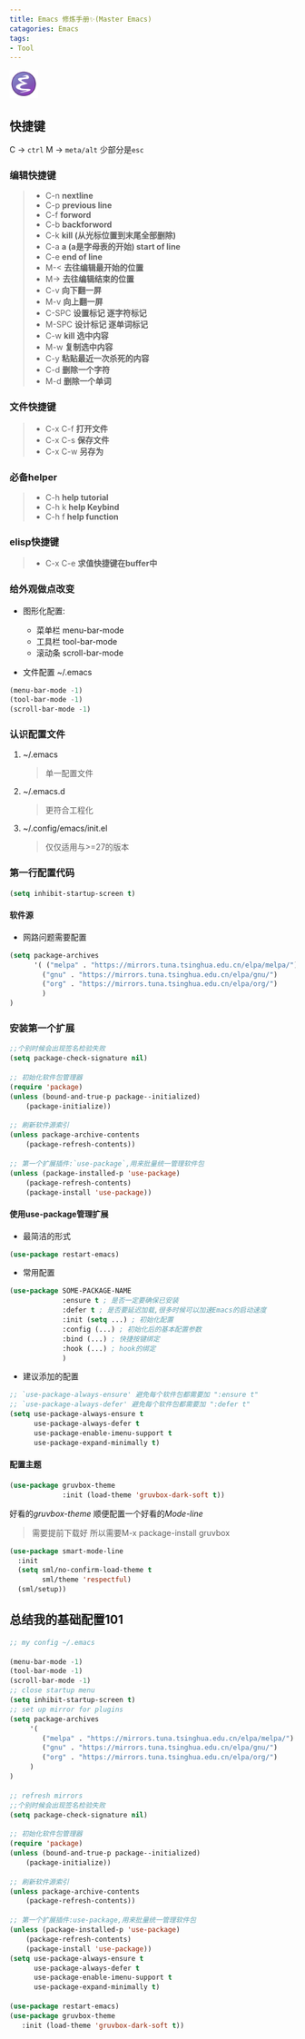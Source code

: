 ```yaml
---
title: Emacs 修炼手册✨(Master Emacs)
catagories: Emacs
tags:
- Tool
---
```


<img src="../images/emacs_icon.svg"  width="50" height="50"> 

## 快捷键

C -> `ctrl`
M -> `meta/alt` 少部分是`esc`

### 编辑快捷键
> - C-n   **nextline**
> - C-p   **previous line**
> - C-f   **forword**
> - C-b   **backforword**
> - C-k   **kill (从光标位置到末尾全部删除)**
> - C-a   **a (a是字母表的开始) start of line**
> - C-e   **end of line**
> - M-<   **去往编辑最开始的位置**
> - M->   **去往编辑结束的位置**
> - C-v   **向下翻一屏**
> - M-v   **向上翻一屏**
> - C-SPC **设置标记 逐字符标记**
> - M-SPC **设计标记 逐单词标记**
> - C-w   **kill 选中内容**
> - M-w   **复制选中内容**
> - C-y    **粘贴最近一次杀死的内容**
> - C-d    **删除一个字符**
> - M-d    **删除一个单词**

### 文件快捷键
> - C-x C-f **打开文件**
> - C-x C-s **保存文件**
> - C-x C-w **另存为**


### 必备helper

> - C-h 		  **help tutorial**
> - C-h k 	       **help Keybind**
> - C-h f 		**help function**

### elisp快捷键

> - C-x C-e            **求值快捷键在buffer中**

### 给外观做点改变

- 图形化配置:
  - 菜单栏 menu-bar-mode
  - 工具栏 tool-bar-mode
  - 滚动条 scroll-bar-mode

- 文件配置 ~/.emacs

```lisp
(menu-bar-mode -1)
(tool-bar-mode -1)
(scroll-bar-mode -1)
```

### 认识配置文件

1. ~/.emacs

    > 单一配置文件

2. ~/.emacs.d

    > 更符合工程化

3. ~/.config/emacs/init.el

    > 仅仅适用与>=27的版本

### 第一行配置代码

```lisp
(setq inhibit-startup-screen t)
```

#### 软件源

- 网路问题需要配置

```lisp
(setq package-archives
      '( ("melpa" . "https://mirrors.tuna.tsinghua.edu.cn/elpa/melpa/")
        ("gnu" . "https://mirrors.tuna.tsinghua.edu.cn/elpa/gnu/")
        ("org" . "https://mirrors.tuna.tsinghua.edu.cn/elpa/org/") 
        )
)
```

### 安装第一个扩展

```lisp
;;个别时候会出现签名检验失败
(setq package-check-signature nil) 

;; 初始化软件包管理器
(require 'package)
(unless (bound-and-true-p package--initialized)
    (package-initialize))

;; 刷新软件源索引
(unless package-archive-contents
    (package-refresh-contents))

;; 第一个扩展插件:`use-package`,用来批量统一管理软件包
(unless (package-installed-p 'use-package)
    (package-refresh-contents)
    (package-install 'use-package))

```

#### 使用use-package管理扩展

- 最简洁的形式

```lisp
(use-package restart-emacs)
```

- 常用配置

```lisp
(use-package SOME-PACKAGE-NAME
             :ensure t ; 是否一定要确保已安装
             :defer t ; 是否要延迟加载,很多时候可以加速Emacs的启动速度
             :init (setq ...) ; 初始化配置
             :config (...) ; 初始化后的基本配置参数
             :bind (...) ; 快捷按键绑定
             :hook (...) ; hook的绑定
             )
```

- 建议添加的配置

```lisp
;; `use-package-always-ensure' 避免每个软件包都需要加 ":ensure t" 
;; `use-package-always-defer' 避免每个软件包都需要加 ":defer t" 
(setq use-package-always-ensure t
      use-package-always-defer t
      use-package-enable-imenu-support t
      use-package-expand-minimally t)

```

#### 配置主题

```lisp
(use-package gruvbox-theme
             :init (load-theme 'gruvbox-dark-soft t))
```

好看的*gruvbox-theme*
顺便配置一个好看的*Mode-line*

> 需要提前下载好 所以需要M-x package-install gruvbox

```lisp
(use-package smart-mode-line
  :init
  (setq sml/no-confirm-load-theme t
        sml/theme 'respectful)
  (sml/setup))
```

## 总结我的基础配置101

```lisp
;; my config ~/.emacs

(menu-bar-mode -1)
(tool-bar-mode -1)
(scroll-bar-mode -1)
;; close startup menu 
(setq inhibit-startup-screen t)
;; set up mirror for plugins
(setq package-archives
     '( 
        ("melpa" . "https://mirrors.tuna.tsinghua.edu.cn/elpa/melpa/")
        ("gnu" . "https://mirrors.tuna.tsinghua.edu.cn/elpa/gnu/")
        ("org" . "https://mirrors.tuna.tsinghua.edu.cn/elpa/org/") 
     )
)

;; refresh mirrors
;;个别时候会出现签名检验失败
(setq package-check-signature nil) 

;; 初始化软件包管理器
(require 'package)
(unless (bound-and-true-p package--initialized)
    (package-initialize))

;; 刷新软件源索引
(unless package-archive-contents
    (package-refresh-contents))

;; 第一个扩展插件:use-package,用来批量统一管理软件包
(unless (package-installed-p 'use-package)
    (package-refresh-contents)
    (package-install 'use-package))
(setq use-package-always-ensure t
      use-package-always-defer t
      use-package-enable-imenu-support t
      use-package-expand-minimally t)

(use-package restart-emacs)
(use-package gruvbox-theme
   :init (load-theme 'gruvbox-dark-soft t))
```

